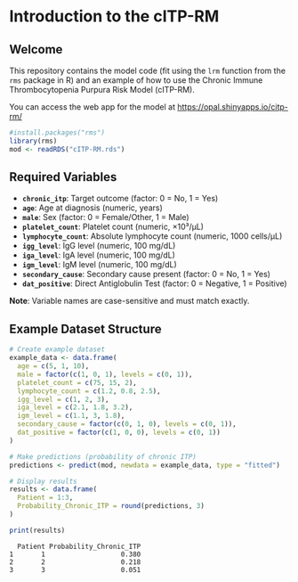 # Introduction to the cITP-RM


## Welcome

This repository contains the model code (fit using the `lrm` function from the `rms` package in R) and an example of how to use the Chronic Immune
Thrombocytopenia Purpura Risk Model (cITP-RM).

You can access the web app for the model at <a href="https://opal.shinyapps.io/citp-rm/" target="_blank">https://opal.shinyapps.io/citp-rm/</a>

``` r
#install.packages("rms")
library(rms)
mod <- readRDS("cITP-RM.rds")
```

## Required Variables

-   **`chronic_itp`**: Target outcome (factor: 0 = No, 1 = Yes)
-   **`age`**: Age at diagnosis (numeric, years)
-   **`male`**: Sex (factor: 0 = Female/Other, 1 = Male)
-   **`platelet_count`**: Platelet count (numeric, ×10³/μL)
-   **`lymphocyte_count`**: Absolute lymphocyte count (numeric, 1000
    cells/μL)
-   **`igg_level`**: IgG level (numeric, 100 mg/dL)
-   **`iga_level`**: IgA level (numeric, 100 mg/dL)
-   **`igm_level`**: IgM level (numeric, 100 mg/dL)
-   **`secondary_cause`**: Secondary cause present (factor: 0 = No, 1 =
    Yes)
-   **`dat_positive`**: Direct Antiglobulin Test (factor: 0 = Negative,
    1 = Positive)

**Note**: Variable names are case-sensitive and must match exactly.

## Example Dataset Structure

``` r
# Create example dataset
example_data <- data.frame(
  age = c(5, 1, 10),
  male = factor(c(1, 0, 1), levels = c(0, 1)),
  platelet_count = c(75, 15, 2),
  lymphocyte_count = c(1.2, 0.8, 2.5),
  igg_level = c(1, 2, 3),
  iga_level = c(2.1, 1.8, 3.2),
  igm_level = c(1.1, 3, 1.8),
  secondary_cause = factor(c(0, 1, 0), levels = c(0, 1)),
  dat_positive = factor(c(1, 0, 0), levels = c(0, 1))
)

# Make predictions (probability of chronic ITP)
predictions <- predict(mod, newdata = example_data, type = "fitted")

# Display results
results <- data.frame(
  Patient = 1:3,
  Probability_Chronic_ITP = round(predictions, 3)
)

print(results)
```

      Patient Probability_Chronic_ITP
    1       1                   0.380
    2       2                   0.218
    3       3                   0.051





